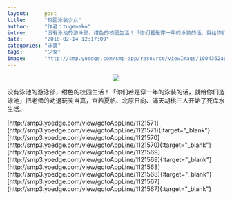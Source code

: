 ```yaml
---
layout:     post
title:      "校园泳装少女"
author:     "作者：tugeneko"
intro:      "没有泳池的游泳部，绀色的校园生活！「你们若是穿一年的泳装的话，就给你们造泳池」把老师的劝退玩笑当真，宫若夏帆、北原日向、浦天胡桃三人开始了死库水生活。"
date:       "2018-02-14 12:17:09"
categories: "泳装"
tags:       "少女"
image:      "http://smp.yoedge.com/smp-app/resource/viewImage/1004362appline.png"
---
```

<div style="text-align: center">
<p><img src="http://smp.yoedge.com/smp-app/resource/viewImage/1004362appline.png"/></p>
</div>
<p class="post-meta">
<span>没有泳池的游泳部，绀色的校园生活！「你们若是穿一年的泳装的话，就给你们造泳池」把老师的劝退玩笑当真，宫若夏帆、北原日向、浦天胡桃三人开始了死库水生活。</span>
</p>
[http://smp3.yoedge.com/view/gotoAppLine/1121571](http://smp3.yoedge.com/view/gotoAppLine/1121571){:target="_blank"}
[http://smp3.yoedge.com/view/gotoAppLine/1121570](http://smp3.yoedge.com/view/gotoAppLine/1121570){:target="_blank"}
[http://smp3.yoedge.com/view/gotoAppLine/1121569](http://smp3.yoedge.com/view/gotoAppLine/1121569){:target="_blank"}
[http://smp3.yoedge.com/view/gotoAppLine/1121568](http://smp3.yoedge.com/view/gotoAppLine/1121568){:target="_blank"}
[http://smp3.yoedge.com/view/gotoAppLine/1121567](http://smp3.yoedge.com/view/gotoAppLine/1121567){:target="_blank"}


